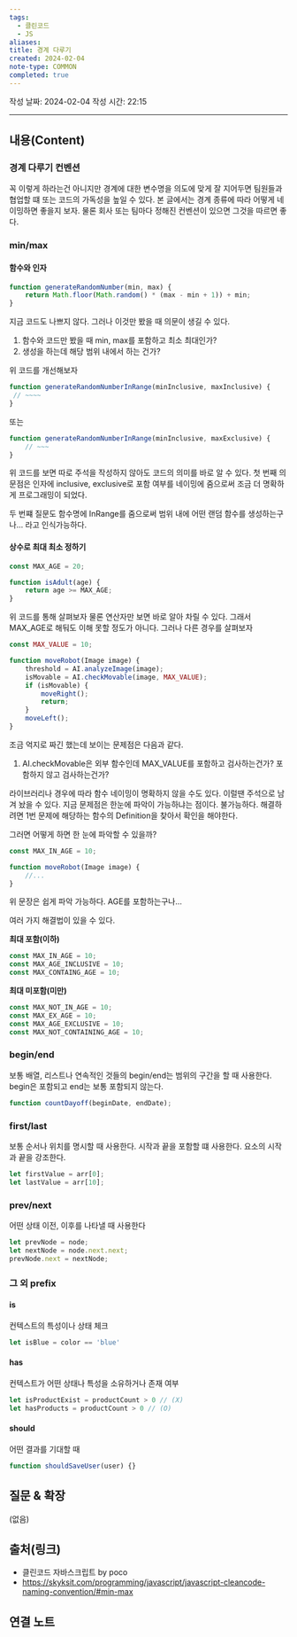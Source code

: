 ```yaml
---
tags:
  - 클린코드
  - JS
aliases: 
title: 경계 다루기
created: 2024-02-04
note-type: COMMON
completed: true
---
```

작성 날짜: 2024-02-04
작성 시간: 22:15

----
## 내용(Content)
### 경계 다루기 컨벤션

꼭 이렇게 하라는건 아니지만 경계에 대한 변수명을 의도에 맞게 잘 지어두면 팀원들과 협업할 떄 또는 코드의 가독성을 높일 수 있다. 본 글에서는 경계 종류에 따라 어떻게 네이밍하면 좋을지 보자. 물론 회사 또는 팀마다 정해진 컨벤션이 있으면 그것을 따르면 좋다.

### min/max
#### 함수와 인자
```js
function generateRandomNumber(min, max) {
    return Math.floor(Math.random() * (max - min + 1)) + min;
}
```

지금 코드도 나쁘지 않다. 그러나 이것만 봤을 때 의문이 생길 수 있다. 
1. 함수와 코드만 봤을 때 min, max를 포함하고 최소 최대인가?
2. 생성을 하는데 해당 범위 내에서 하는 건가?

위 코드를 개선해보자


```js
function generateRandomNumberInRange(minInclusive, maxInclusive) {
 // ~~~~
}
```

또는

```js
function generateRandomNumberInRange(minInclusive, maxExclusive) {
	// ~~~
}
```

위 코드를 보면 따로 주석을 작성하지 않아도 코드의 의미를 바로 알 수 있다.
첫 번째 의문점은 인자에 inclusive, exclusive로 포함 여부를 네이밍에 줌으로써 조금 더 명확하게 프로그래밍이 되었다.

두 번쨰 질문도 함수명에 InRange를 줌으로써 범위 내에 어떤 랜덤 함수를 생성하는구나... 라고 인식가능하다.

#### 상수로 최대 최소 정하기
```js
const MAX_AGE = 20;

function isAdult(age) {
	return age >= MAX_AGE;
}
```

위 코드를 통해 살펴보자 물론 연산자만 보면 바로 알아 차릴 수 있다. 그래서 MAX_AGE로 해둬도 이해 못할 정도가 아니다. 그러나 다른 경우를 살펴보자

```js
const MAX_VALUE = 10;

function moveRobot(Image image) {
	threshold = AI.analyzeImage(image);
	isMovable = AI.checkMovable(image, MAX_VALUE);
	if (isMovable) {
		moveRight();
		return;
	}
	moveLeft();
}

```

조금 억지로 짜긴 했는데 보이는 문제점은 다음과 같다.

1. AI.checkMovable은 외부 함수인데 MAX_VALUE를 포함하고 검사하는건가? 포함하지 않고 검사하는건가?

라이브러리나 경우에 따라 함수 네이밍이 명확하지 않을 수도 있다. 이럴땐 주석으로 남겨 놨을 수 있다. 지금 문제점은 한눈에 파악이 가능하냐는 점이다. 불가능하다. 해결하려면 1번 문제에 해당하는 함수의 Definition을 찾아서 확인을 해야한다.

그러면 어떻게 하면 한 눈에 파악할 수 있을까?

```js
const MAX_IN_AGE = 10; 

function moveRobot(Image image) {
	//...
}
```

위 문장은 쉽게 파악 가능하다. AGE를 포함하는구나...

여러 가지 해결법이 있을 수 있다.

**최대 포함(이하)**
```js
const MAX_IN_AGE = 10;
const MAX_AGE_INCLUSIVE = 10;
const MAX_CONTAING_AGE = 10;
```

**최대 미포함(미만)**
```js
const MAX_NOT_IN_AGE = 10;
const MAX_EX_AGE = 10;
const MAX_AGE_EXCLUSIVE = 10;
const MAX_NOT_CONTAINING_AGE = 10;

```

### begin/end
보통 배열, 리스트나 연속적인 것들의 begin/end는 범위의 구간을 할 때 사용한다.
begin은 포함되고 end는 보통 포함되지 않는다.

```js
function countDayoff(beginDate, endDate);
```


### first/last
보통 순서나 위치를 명시할 때 사용한다.
시작과 끝을 포함할 떄 사용한다. 요소의 시작과 끝을 강조한다.

```js
let firstValue = arr[0];
let lastValue = arr[10];
```

### prev/next
어떤 상태 이전, 이후를 나타낼 때 사용한다
```js
let prevNode = node;
let nextNode = node.next.next;
prevNode.next = nextNode;

```


### 그 외 prefix
#### is
컨텍스트의 특성이나 상태 체크

```js
let isBlue = color == 'blue'
```

#### has
컨텍스트가 어떤 상태나 특성을 소유하거나 존재 여부

```js
let isProductExist = productCount > 0 // (X)
let hasProducts = productCount > 0 // (O)
```

#### should
어떤 결과를 기대할 때

```js
function shouldSaveUser(user) {}
```
## 질문 & 확장

(없음)

## 출처(링크)
- 클린코드 자바스크립트 by poco
- https://skyksit.com/programming/javascript/javascript-cleancode-naming-convention/#min-max
## 연결 노트










